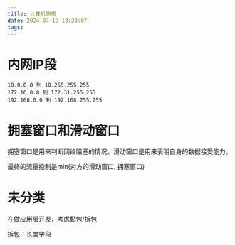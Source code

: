 ```yaml
---
title: 计算机网络
date: 2024-07-19 13:23:07
tags:
---
```


# 内网IP段

```
10.0.0.0 到 10.255.255.255
172.16.0.0 到 172.31.255.255
192.168.0.0 到 192.168.255.255
```

# 拥塞窗口和滑动窗口

拥塞窗口是用来判断网络阻塞的情况，滑动窗口是用来表明自身的数据接受能力。

最终的流量控制是min(对方的滑动窗口, 拥塞窗口)



# 未分类

在做应用层开发，考虑黏包/拆包

拆包：长度字段

